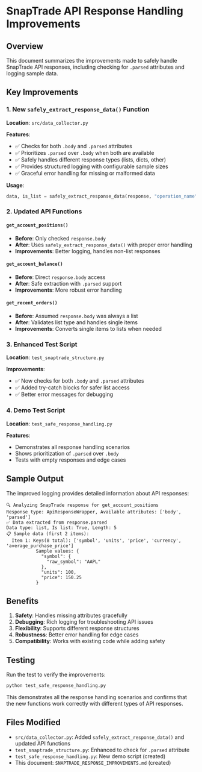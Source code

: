 # SnapTrade API Response Handling Improvements

## Overview
This document summarizes the improvements made to safely handle SnapTrade API responses, including checking for `.parsed` attributes and logging sample data.

## Key Improvements

### 1. New `safely_extract_response_data()` Function
**Location**: `src/data_collector.py`

**Features**:
- ✅ Checks for both `.body` and `.parsed` attributes
- ✅ Prioritizes `.parsed` over `.body` when both are available
- ✅ Safely handles different response types (lists, dicts, other)
- ✅ Provides structured logging with configurable sample sizes
- ✅ Graceful error handling for missing or malformed data

**Usage**:
```python
data, is_list = safely_extract_response_data(response, "operation_name", max_sample_items=3)
```

### 2. Updated API Functions

#### `get_account_positions()`
- **Before**: Only checked `response.body`
- **After**: Uses `safely_extract_response_data()` with proper error handling
- **Improvements**: Better logging, handles non-list responses

#### `get_account_balance()`
- **Before**: Direct `response.body` access
- **After**: Safe extraction with `.parsed` support
- **Improvements**: More robust error handling

#### `get_recent_orders()`
- **Before**: Assumed `response.body` was always a list
- **After**: Validates list type and handles single items
- **Improvements**: Converts single items to lists when needed

### 3. Enhanced Test Script
**Location**: `test_snaptrade_structure.py`

**Improvements**:
- ✅ Now checks for both `.body` and `.parsed` attributes
- ✅ Added try-catch blocks for safer list access
- ✅ Better error messages for debugging

### 4. Demo Test Script
**Location**: `test_safe_response_handling.py`

**Features**:
- Demonstrates all response handling scenarios
- Shows prioritization of `.parsed` over `.body`
- Tests with empty responses and edge cases

## Sample Output
The improved logging provides detailed information about API responses:

```
🔍 Analyzing SnapTrade response for get_account_positions
Response type: ApiResponseWrapper, Available attributes: ['body', 'parsed']
✅ Data extracted from response.parsed
Data type: list, Is list: True, Length: 5
📋 Sample data (first 2 items):
  Item 1: Keys(8 total): ['symbol', 'units', 'price', 'currency', 'average_purchase_price']
           Sample values: {
             "symbol": {
               "raw_symbol": "AAPL"
             },
             "units": 100,
             "price": 150.25
           }
```

## Benefits

1. **Safety**: Handles missing attributes gracefully
2. **Debugging**: Rich logging for troubleshooting API issues
3. **Flexibility**: Supports different response structures
4. **Robustness**: Better error handling for edge cases
5. **Compatibility**: Works with existing code while adding safety

## Testing

Run the test to verify the improvements:
```bash
python test_safe_response_handling.py
```

This demonstrates all the response handling scenarios and confirms that the new functions work correctly with different types of API responses.

## Files Modified

- `src/data_collector.py`: Added `safely_extract_response_data()` and updated API functions
- `test_snaptrade_structure.py`: Enhanced to check for `.parsed` attribute
- `test_safe_response_handling.py`: New demo script (created)
- This document: `SNAPTRADE_RESPONSE_IMPROVEMENTS.md` (created)
